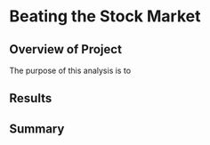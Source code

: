 # Beating the Stock Market

## Overview of Project
The purpose of this analysis is to 

## Results

## Summary
